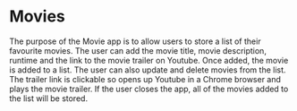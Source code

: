 # Movies
The purpose of the Movie app is to allow users to store a list of their favourite movies. The user can add the movie title, 
movie description, runtime and the link to the movie trailer on Youtube. Once added, the movie is added to a list. The user
can also update and delete movies from the list. The trailer link is clickable so opens up Youtube in a Chrome 
browser and plays the movie trailer. If the user closes the app, all of the movies added to the list will be stored.
